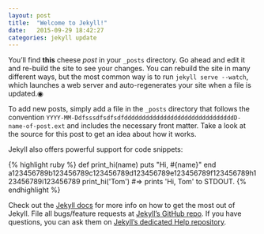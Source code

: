 ```yaml
---
layout: post
title:  "Welcome to Jekyll!"
date:   2015-09-29 18:42:27
categories: jekyll update
---
```

You’ll find **this** cheese *post* in your `_posts` directory. Go ahead and edit it and re-build the site to see your changes. You can rebuild the site in many different ways, but the most common way is to run `jekyll serve --watch`, which launches a web server and auto-regenerates your site when a file is updated.◉

To add new posts, simply add a file in the `_posts` directory that follows the convention `YYYY-MM-DdfsssdfsdfsdfdddddddddddddddddddddddddddddddD-name-of-post.ext` and includes the necessary front matter. Take a look at the source for this post to get an idea about how it works.

Jekyll also offers powerful support for code snippets:

{% highlight ruby %}
def print_hi(name)
  puts "Hi, #{name}"
end
a123456789b123456789c123456789d123456789e123456789f123456789h123456789i123456789
print_hi('Tom')
#=> prints 'Hi, Tom' to STDOUT.
{% endhighlight %}

Check out the [Jekyll docs][jekyll] for more info on how to get the most out of Jekyll. File all bugs/feature requests at [Jekyll’s GitHub repo][jekyll-gh]. If you have questions, you can ask them on [Jekyll’s dedicated Help repository][jekyll-help].

[jekyll]:      http://jekyllrb.com
[jekyll-gh]:   https://github.com/jekyll/jekyll
[jekyll-help]: https://github.com/jekyll/jekyll-help
